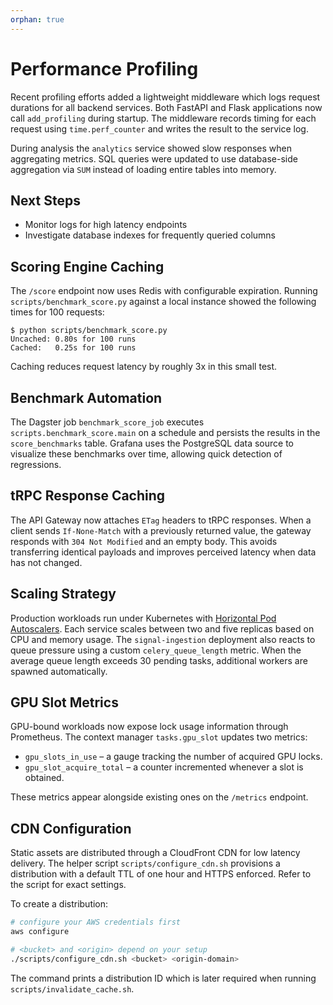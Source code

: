 ```yaml
---
orphan: true
---
```


# Performance Profiling

Recent profiling efforts added a lightweight middleware which logs request durations for all backend services. Both FastAPI and Flask applications now call `add_profiling` during startup. The middleware records timing for each request using `time.perf_counter` and writes the result to the service log.

During analysis the `analytics` service showed slow responses when aggregating metrics. SQL queries were updated to use database-side aggregation via `SUM` instead of loading entire tables into memory.

## Next Steps
- Monitor logs for high latency endpoints
- Investigate database indexes for frequently queried columns

## Scoring Engine Caching

The ``/score`` endpoint now uses Redis with configurable expiration.
Running ``scripts/benchmark_score.py`` against a local instance showed the
following times for 100 requests:

```
$ python scripts/benchmark_score.py
Uncached: 0.80s for 100 runs
Cached:   0.25s for 100 runs
```

Caching reduces request latency by roughly 3x in this small test.

## Benchmark Automation

The Dagster job `benchmark_score_job` executes
`scripts.benchmark_score.main` on a schedule and persists the results in the
`score_benchmarks` table. Grafana uses the PostgreSQL data source to visualize
these benchmarks over time, allowing quick detection of regressions.

## tRPC Response Caching

The API Gateway now attaches ``ETag`` headers to tRPC responses. When a client
sends ``If-None-Match`` with a previously returned value, the gateway responds
with ``304 Not Modified`` and an empty body. This avoids transferring identical
payloads and improves perceived latency when data has not changed.

## Scaling Strategy

Production workloads run under Kubernetes with [Horizontal Pod Autoscalers](https://kubernetes.io/docs/tasks/run-application/horizontal-pod-autoscale/).
Each service scales between two and five replicas based on CPU and memory usage.
The `signal-ingestion` deployment also reacts to queue pressure using a custom
`celery_queue_length` metric.  When the average queue length exceeds 30 pending
tasks, additional workers are spawned automatically.

## GPU Slot Metrics

GPU-bound workloads now expose lock usage information through Prometheus.
The context manager `tasks.gpu_slot` updates two metrics:

- ``gpu_slots_in_use`` – a gauge tracking the number of acquired GPU locks.
- ``gpu_slot_acquire_total`` – a counter incremented whenever a slot is obtained.

These metrics appear alongside existing ones on the ``/metrics`` endpoint.

## CDN Configuration

Static assets are distributed through a CloudFront CDN for low latency delivery.
The helper script ``scripts/configure_cdn.sh`` provisions a distribution with a
default TTL of one hour and HTTPS enforced. Refer to the script for exact
settings.

To create a distribution:

```bash
# configure your AWS credentials first
aws configure

# <bucket> and <origin> depend on your setup
./scripts/configure_cdn.sh <bucket> <origin-domain>
```

The command prints a distribution ID which is later required when running
``scripts/invalidate_cache.sh``.
